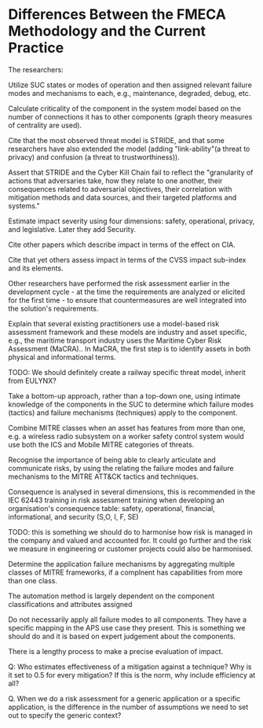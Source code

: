 # Differences Between the FMECA Methodology and the Current Practice

The researchers:

Utilize SUC states or modes of operation and then assigned relevant failure modes and mechanisms to each, e.g., maintenance, degraded, debug, etc. 

Calculate criticality of the component in the system model based on the number of connections it has to other components (graph theory measures of centrality are used).

Cite that the most observed threat model is STRIDE, and that some researchers have also extended the model (adding "link-ability"(a threat to privacy) and confusion (a threat to trustworthiness)).

Assert that STRIDE and the Cyber Kill Chain fail to reflect the "granularity of actions that adversaries take, how they relate to one another, their consequences related to adversarial objectives, their correlation with mitigation methods and data sources, and their targeted platforms and systems."

Estimate impact severity using four dimensions: safety, operational, privacy, and legislative. Later they add Security.

Cite other papers which describe impact in terms of the effect on CIA.

Cite that yet others assess impact in terms of the CVSS impact sub-index and its elements.

Other researchers have performed the risk assessment earlier in the development cycle - at the time the requirements are analyzed or elicited for the first time - to ensure that countermeasures are well integrated into the solution's requirements.

Explain that several existing practitioners use a model-based risk assessment framework and these models are industry and asset specific, e.g., the maritime transport industry uses the Maritime Cyber Risk Assessment (MaCRA).. In MaCRA, the first step is to identify assets in both physical and informational terms.

TODO: We should definitely create a railway specific threat model, inherit from EULYNX?

Take a bottom-up approach, rather than a top-down one, using intimate knowledge of the components in the SUC to determine which failure modes (tactics) and failure mechanisms (techniques) apply to the component.

Combine MITRE classes when an asset has features from more than one, e.g. a wireless radio subsystem on a worker safety control system would use both the ICS and Mobile MITRE categories of threats.

Recognise the importance of being able to clearly articulate and communicate risks, by using the relating the failure modes and failure mechanisms to the MITRE ATT&CK tactics and techniques.

Consequence is analysed in several dimensions, this is recommended in the IEC 62443 training in risk assessment training when developing an organisation's consequence table: safety, operational, financial, informational, and security (S,O, I, F, SE)

TODO: this is something we should do to harmonise how risk is managed in the company and valued and accounted for. It could go further and the risk we measure in engineering or customer projects could also be harmonised.

Determine the application failure mechanisms by aggregating multiple classes of MITRE frameworks, if a complnent has capabilities from more than one class.

The automation method is largely dependent on the component classifications and attributes assigned

Do not necessarily apply all failure modes to all components. They have a specific mapping in the APS use case they present. This is something we should do and it is based on expert judgement about the components.

There is a lengthy process to make a precise evaluation of impact.

Q: Who estimates effectiveness of a mitigation against a technique? Why is it set to 0.5 for every mitigation? If this is the norm, why include efficiency at all?

Q. When we do a risk assessment for a generic application or a specific application, is the difference in the number of assumptions we need to set out to specify the generic context?

